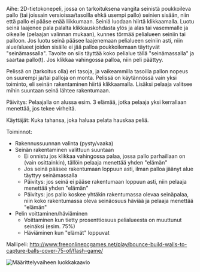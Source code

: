 Aihe: 2D-tietokonepeli, jossa on tarkoituksena vangita seinistä poukkoileva pallo (tai joissain versioissa/tasoilla ehkä usempi pallo) seinien sisään, niin että pallo ei pääse enää liikkumaan. Seiniä luodaan hiirtä klikkaamalla. Luotu seinä laajenee pala palalta klikkauskohdasta ylös ja alas tai vasemmalle ja oikealle (pelaajan valinnan mukaan), kunnes törmää pelialueen seiniin tai palloon. Jos luotu seinä pääsee laajenemaan pelialueen seiniin asti, niin alue/alueet joiden sisälle ei jää palloa poukkoilemaan täyttyvät "seinämassalla". Tavoite on siis täyttää koko pelialue tällä "seinämassalla" ja saartaa pallo(t). Jos klikkaa vahingossa palloa, niin peli päättyy.

Pelissä on (tarkoitus olla) eri tasoja, ja vaikeammilla tasoilla pallon nopeus on suurempi ja/tai palloja on monta. Pelissä on käytännössä vain yksi toiminto, eli seinän rakentaminen hiirtä klikkaamalla. Lisäksi pelaaja valitsee mihin suuntaan seinä lähtee rakentumaan.

Päivitys: Pelaajalla on alussa esim. 3 elämää, jotka pelaaja yksi kerrallaan menettää, jos tekee virheitä. 

Käyttäjät: Kuka tahansa, joka haluaa pelata hauskaa peliä.

Toiminnot:
* Rakennussuunnan valinta (pysty/vaaka)
* Seinän rakentaminen valittuun suuntaan
	* Ei onnistu jos klikkaa vahingossa palaa, jossa pallo parhaillaan on (vain osittainkin), tällöin pelaaja menettää yhden "elämän"
	* Jos seinä pääsee rakentumaan loppuun asti, ilman palloa jäänyt alue täyttyy seinämassalla
	* Päivitys: jos seinä ei pääse rakentumaan loppuun asti, niin pelaaja menettää yhden "elämän"
	* Päivitys: jos pallo koskee yhtäkin rakentumassa olevaa seinäpalaa, niin koko rakentumassa oleva seinäosuus häviää ja pelaaja menettää "elämän" 
* Pelin voittaminen/häviäminen
	* Voittaminen kun tietty prosenttiosuus pelialueesta on muuttunut seinäksi (esim. 75%)
	* Häviäminen kun "elämät" loppuvat

Mallipeli: http://www.freeonlinepcgames.net/play/bounce-build-walls-to-capture-balls-cover-75-of/flash-game/

![Määrittelyvaiheen luokkakaavio](https://github.com/saaheikk/pallopeli/tree/master/dokumentaatiohakemisto/maarittelyvaiheenluokkakaavio.png)
